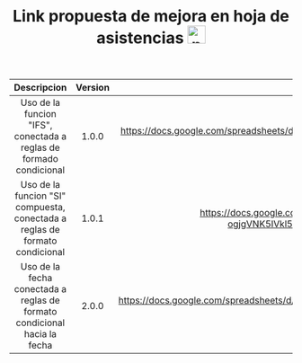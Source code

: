 <header>
  <h1 align="center" style="margin: 0;">
    Link propuesta de mejora en hoja de asistencias
    <img width="32px" alt="programmer" src="https://cdn-icons-png.flaticon.com/512/3125/3125856.png"/>
  </h1>
</header>
 
| Descripcion|Version|Link|
| :----: | :----: | :----:|
| Uso de la funcion "IFS", conectada a reglas de formado condicional| 1.0.0 | https://docs.google.com/spreadsheets/d/1PV-L9zemZ_223-5OcrbIvxnEIdM_JgkspfPvGIbVqMg/edit?usp=sharing |
| Uso de la funcion "SI" compuesta, conectada a reglas de formato condicional| 1.0.1  | https://docs.google.com/spreadsheets/d/1hJMJZktJESB9G-sz-ogjgVNK5IVkl5MWyKEqMvnaw1I/edit?usp=sharing |
| Uso de la fecha conectada a reglas de formato condicional hacia la fecha| 2.0.0 | https://docs.google.com/spreadsheets/d/1GOtJSqeH4rkbRBnOVnfoBgl1ZhpSwDubyFbaI9q3tW4/edit?usp=sharing |
